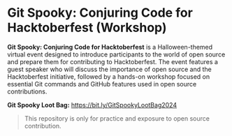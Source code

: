 # Git Spooky: Conjuring Code for Hacktoberfest (Workshop)

**Git Spooky: Conjuring Code for Hacktoberfest** is a Halloween-themed virtual event designed to introduce participants to the world of open source and prepare them for contributing to Hacktoberfest. The event features a guest speaker who will discuss the importance of open source and the Hacktoberfest initiative, followed by a hands-on workshop focused on essential Git commands and GitHub features used in open source contributions.

**Git Spooky Loot Bag:** https://bit.ly/GitSpookyLootBag2024

> This repository is only for practice and exposure to open source contribution.

